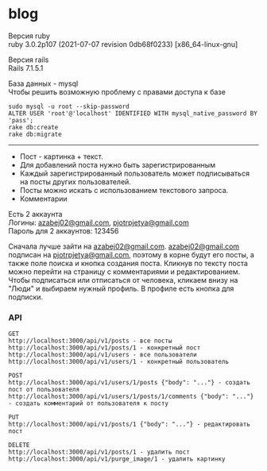 # blog

Версия ruby<br>
ruby 3.0.2p107 (2021-07-07 revision 0db68f0233) [x86_64-linux-gnu]

Версия rails<br>
Rails 7.1.5.1

База данных - mysql<br>
Чтобы решить возможную проблему с правами доступа к базе
```
sudo mysql -u root --skip-password
ALTER USER 'root'@'localhost' IDENTIFIED WITH mysql_native_password BY 'pass';
rake db:create
rake db:migrate
```
<hr>

+ Пост - картинка + текст.
+ Для добавлений поста нужно быть зарегистрированным
+ Каждый зарегистрированный пользователь может подписываться на посты других пользователей.
+ Посты можно искать с использованием текстового запроса.
+ Комментарии

Есть 2 аккаунта<br>
Логины: azabej02@gmail.com, pjotrpjetya@gmail.com<br>
Пароль для 2 аккаунтов: 123456

Сначала лучше зайти на azabej02@gmail.com. azabej02@gmail.com подписан на pjotrpjetya@gmail.com, поэтому в корне будут его посты, а также поле поиска и кнопка создания поста. Кликнув по тексту поста можно перейти на страницу с комментариями и редактированием.<br>
Чтобы подписаться или отписаться от человека, кликаем внизу на "Люди" и выбираем нужный профиль. В профиле есть кнопка для подписки.

### API
```
GET
http://localhost:3000/api/v1/posts - все посты
http://localhost:3000/api/v1/posts/1 - конкретный пост
http://localhost:3000/api/v1/users - все пользователи
http://localhost:3000/api/v1/users/1 - конкретный пользователь
```
```
POST
http://localhost:3000/api/v1/users/1/posts {"body": "..."} - создать пост от пользователя
http://localhost:3000/api/v1/users/1/posts/1/comments {"body": "..."} - создать комментарий от пользователя к посту
```
```
PUT
http://localhost:3000/api/v1/posts/1 {"body": "..."} - редактировать пост
```
```
DELETE
http://localhost:3000/api/v1/posts/1 - удалить пост
http://localhost:3000/api/v1/purge_image/1 - удалить картинку
```
